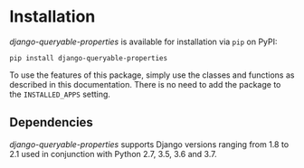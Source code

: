 # Installation

*django-queryable-properties* is available for installation via `pip` on PyPI:

```
pip install django-queryable-properties
```

To use the features of this package, simply use the classes and functions as described in this documentation.
There is no need to add the package to the `INSTALLED_APPS` setting.

## Dependencies

*django-queryable-properties* supports Django versions ranging from 1.8 to 2.1 used in conjunction with Python 2.7,
3.5, 3.6 and 3.7.
